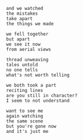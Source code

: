     and we watched
    the mistakes
    take apart
    the things we made

    we fell together
    but apart
    we see it now
    from aerial views

    thread unweaving
    tales untold
    no one tells
    what's not worth telling

    we both took a part
    reciting lines
    are you still in character?
    I seem to not understand

    want to see me
    again watching
    the same scene
    but you're gone now
    and it's just me
